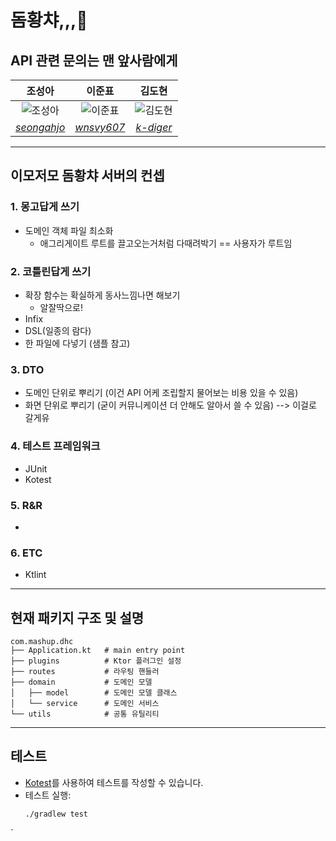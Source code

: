 # 돔황챠,,,🚗

## API 관련 문의는 맨 앞사람에게

|                         조성아                         |                        이준표                         |                       김도현                       |
|:---------------------------------------------------:|:--------------------------------------------------:|:-----------------------------------------------:|
| ![조성아](https://github.com/seongahjo.png?size=100) | ![이준표](https://github.com/wnsvy607.png?size=100) | ![김도현](https://github.com/k-diger.png?size=100) |
|   [*seongahjo*](https://github.com/seongahjo)   |   [*wnsvy607*](https://github.com/wnsvy607)    |     [*k-diger*](https://github.com/k-diger)     |

---

## 이모저모 돔황챠 서버의 컨셉

### 1. 몽고답게 쓰기

- 도메인 객체 파일 최소화
    - 애그리게이트 루트를 끌고오는거처럼 다때려박기 == 사용자가 루트임

### 2. 코틀린답게 쓰기

- 확장 함수는 확실하게 동사느낌나면 해보기
    - 알잘딱으로!
- Infix
- DSL(일종의 람다)
- 한 파일에 다넣기 (샘플 참고)

### 3. DTO

- 도메인 단위로 뿌리기 (이건 API 어케 조립할지 물어보는 비용 있을 수 있음)
- 화면 단위로 뿌리기 (굳이 커뮤니케이션 더 안해도 알아서 쓸 수 있음) --> 이걸로 갈게유

### 4. 테스트 프레임워크

- JUnit
- Kotest

### 5. R&R

-

### 6. ETC

- Ktlint

---

## 현재 패키지 구조 및 설명

```
com.mashup.dhc
├── Application.kt   # main entry point
├── plugins          # Ktor 플러그인 설정
├── routes           # 라우팅 핸들러
├── domain           # 도메인 모델
│   ├── model        # 도메인 모델 클래스
│   └── service      # 도메인 서비스
└── utils            # 공통 유틸리티
```

---

## 테스트

- [Kotest](https://kotest.io/)를 사용하여 테스트를 작성할 수 있습니다.
- 테스트 실행:  
  ```
  ./gradlew test
  ```

`
````

